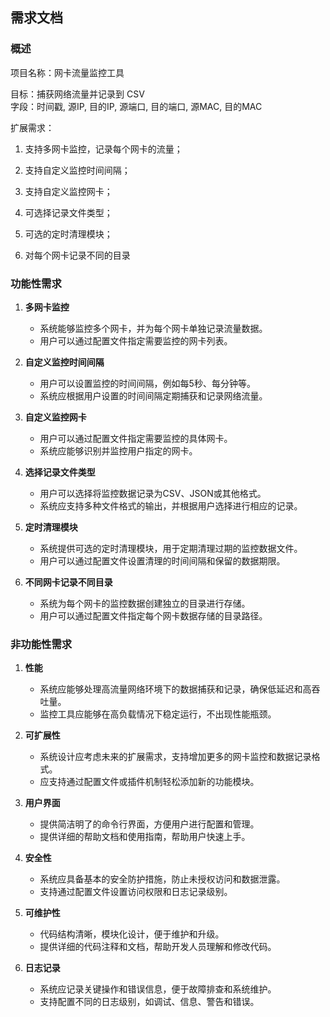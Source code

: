 ## 需求文档

### 概述

项目名称：网卡流量监控工具  

目标：捕获网络流量并记录到 CSV  
字段：时间戳, 源IP, 目的IP, 源端口, 目的端口, 源MAC, 目的MAC

扩展需求：

1. 支持多网卡监控，记录每个网卡的流量；

2. 支持自定义监控时间间隔；

3. 支持自定义监控网卡；

4. 可选择记录文件类型；

5. 可选的定时清理模块；

6. 对每个网卡记录不同的目录

### 功能性需求

1. **多网卡监控**  
   - 系统能够监控多个网卡，并为每个网卡单独记录流量数据。
   - 用户可以通过配置文件指定需要监控的网卡列表。

2. **自定义监控时间间隔**  
   - 用户可以设置监控的时间间隔，例如每5秒、每分钟等。
   - 系统应根据用户设置的时间间隔定期捕获和记录网络流量。

3. **自定义监控网卡**  
   - 用户可以通过配置文件指定需要监控的具体网卡。
   - 系统应能够识别并监控用户指定的网卡。

4. **选择记录文件类型**  
   - 用户可以选择将监控数据记录为CSV、JSON或其他格式。
   - 系统应支持多种文件格式的输出，并根据用户选择进行相应的记录。

5. **定时清理模块**  
   - 系统提供可选的定时清理模块，用于定期清理过期的监控数据文件。
   - 用户可以通过配置文件设置清理的时间间隔和保留的数据期限。

6. **不同网卡记录不同目录**  
   - 系统为每个网卡的监控数据创建独立的目录进行存储。
   - 用户可以通过配置文件指定每个网卡数据存储的目录路径。

### 非功能性需求

1. **性能**  
   - 系统应能够处理高流量网络环境下的数据捕获和记录，确保低延迟和高吞吐量。
   - 监控工具应能够在高负载情况下稳定运行，不出现性能瓶颈。

2. **可扩展性**  
   - 系统设计应考虑未来的扩展需求，支持增加更多的网卡监控和数据记录格式。
   - 应支持通过配置文件或插件机制轻松添加新的功能模块。

3. **用户界面**  
   - 提供简洁明了的命令行界面，方便用户进行配置和管理。
   - 提供详细的帮助文档和使用指南，帮助用户快速上手。

4. **安全性**  
   - 系统应具备基本的安全防护措施，防止未授权访问和数据泄露。
   - 支持通过配置文件设置访问权限和日志记录级别。

5. **可维护性**  
   - 代码结构清晰，模块化设计，便于维护和升级。
   - 提供详细的代码注释和文档，帮助开发人员理解和修改代码。

6. **日志记录**  
   - 系统应记录关键操作和错误信息，便于故障排查和系统维护。
   - 支持配置不同的日志级别，如调试、信息、警告和错误。